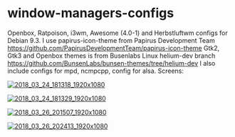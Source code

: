 # window-managers-configs
 Openbox, Ratpoison, i3wm, Awesome (4.0-1) and Herbstluftwm  configs for Debian 9.3. I use papirus-icon-theme from Papirus Development Team https://github.com/PapirusDevelopmentTeam/papirus-icon-theme
 Gtk2, Gtk3 and Openbox themes is from Busenlabs Linux helium-dev branch https://github.com/BunsenLabs/bunsen-themes/tree/helium-dev
I also include configs for mpd, ncmpcpp, config for alsa.
Screens:


<a href="https://ibb.co/gYd9n7"><img src="https://preview.ibb.co/bP0dfS/2018_03_24_181318_1920x1080.png" alt="2018_03_24_181318_1920x1080" border="0"></a>


<a href="https://ibb.co/hn4M0S"><img src="https://preview.ibb.co/fEUofS/2018_03_24_181329_1920x1080.png" alt="2018_03_24_181329_1920x1080" border="0"></a>


<a href="https://ibb.co/fbpGn7"><img src="https://preview.ibb.co/d3EhS7/2018_03_26_201507_1920x1080.png" alt="2018_03_26_201507_1920x1080" border="0"></a>


<a href="https://ibb.co/dbO3Zn"><img src="https://preview.ibb.co/e9zcun/2018_03_26_202413_1920x1080.png" alt="2018_03_26_202413_1920x1080" border="0"></a>
